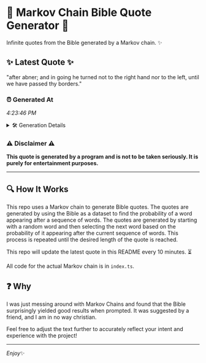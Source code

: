 # 📖 Markov Chain Bible Quote Generator 📖

Infinite quotes from the Bible generated by a Markov chain. ✨

## ✨ Latest Quote ✨
"after abner; and in going he turned not to the right hand nor to the left, until we have passed thy borders."

### ⏰ Generated At
*4:23:46 PM*

<details>
    <summary>🛠️ Generation Details</summary>
    <p>
        <strong>🌱 Seed:</strong> after<br>
        <strong>🔄 Iterations:</strong> 21<br>
        <strong>📜 Context History:</strong><br>[ after ]: abner;<br>[ after, abner; ]: and<br>[ after, abner;, and ]: in<br>[ after, abner;, and, in ]: going<br>[ after, abner;, and, in, going ]: he<br>[ after, abner;, and, in, going, he ]: turned<br>[ abner;, and, in, going, he, turned ]: not<br>[ and, in, going, he, turned, not ]: to<br>[ in, going, he, turned, not, to ]: the<br>[ going, he, turned, not, to, the ]: right<br>[ he, turned, not, to, the, right ]: hand<br>[ turned, not, to, the, right, hand ]: nor<br>[ not, to, the, right, hand, nor ]: to<br>[ to, the, right, hand, nor, to ]: the<br>[ the, right, hand, nor, to, the ]: left,<br>[ right, hand, nor, to, the, left, ]: until<br>[ hand, nor, to, the, left,, until ]: we<br>[ nor, to, the, left,, until, we ]: have<br>[ to, the, left,, until, we, have ]: passed<br>[ the, left,, until, we, have, passed ]: thy<br>[ left,, until, we, have, passed, thy ]: borders.<br>
    </p>
</details>

### ⚠️ Disclaimer ⚠️
**This quote is generated by a program and is not to be taken seriously. It is purely for entertainment purposes.**

---

## 🔍 How It Works

This repo uses a Markov chain to generate Bible quotes. The quotes are generated by using the Bible as a dataset to find the probability of a word appearing after a sequence of words. The quotes are generated by starting with a random word and then selecting the next word based on the probability of it appearing after the current sequence of words. This process is repeated until the desired length of the quote is reached.

This repo will update the latest quote in this README every 10 minutes. ⏳

All code for the actual Markov chain is in `index.ts`.

## ❓ Why

I was just messing around with Markov Chains and found that the Bible surprisingly yielded good results when prompted. 
It was suggested by a friend, and I am in no way christian.

Feel free to adjust the text further to accurately reflect your intent and experience with the project!

---

*Enjoy*✨
